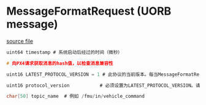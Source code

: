 # MessageFormatRequest (UORB message)

[source file](https://github.com/PX4/PX4-Autopilot/blob/main/msg/MessageFormatRequest.msg)

```c
uint64 timestamp # 系统启动后经过的时间（微秒）

# 向PX4请求获取消息的hash值，以检查消息兼容性

uint16 LATEST_PROTOCOL_VERSION = 1 # 此协议的当前版本。每当MessageFormatRequest或MessageFormatResponse发生变化时，增加此版本。

uint16 protocol_version           # 必须设置为LATEST_PROTOCOL_VERSION。请勿修改此字段，它必须是timestamp字段之后的第一个字段

char[50] topic_name  # 例如 /fmu/in/vehicle_command
```